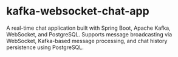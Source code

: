 # kafka-websocket-chat-app
A real-time chat application built with Spring Boot, Apache Kafka, WebSocket, and PostgreSQL. Supports message broadcasting via WebSocket, Kafka-based message processing, and chat history persistence using PostgreSQL.
